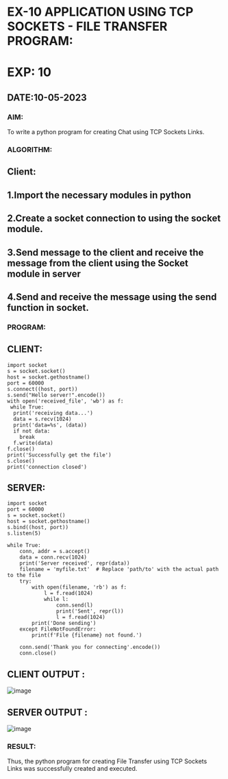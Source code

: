 # EX-10 APPLICATION USING TCP SOCKETS - FILE TRANSFER PROGRAM:
# EXP: 10
## DATE:10-05-2023
### AIM:
To write a python program for creating Chat using TCP Sockets Links.

### ALGORITHM:
## Client:
## 1.Import the necessary modules in python
## 2.Create a socket connection to using the socket module.
## 3.Send message to the client and receive the message from the client using the Socket module in server
## 4.Send and receive the message using the send function in socket.
### PROGRAM:
## CLIENT:
```
import socket
s = socket.socket()
host = socket.gethostname()
port = 60000
s.connect((host, port))
s.send("Hello server!".encode())
with open('received_file', 'wb') as f:
 while True:
  print('receiving data...')
  data = s.recv(1024)
  print('data=%s', (data))
  if not data:
    break
  f.write(data)
f.close()
print('Successfully get the file')
s.close()
print('connection closed')
```
## SERVER:
```
import socket
port = 60000
s = socket.socket()
host = socket.gethostname()
s.bind((host, port))
s.listen(5)

while True:
    conn, addr = s.accept()
    data = conn.recv(1024)
    print('Server received', repr(data))
    filename = 'myfile.txt'  # Replace 'path/to' with the actual path to the file
    try:
        with open(filename, 'rb') as f:
            l = f.read(1024)
            while l:
                conn.send(l)
                print('Sent', repr(l))
                l = f.read(1024)
        print('Done sending')
    except FileNotFoundError:
        print(f'File {filename} not found.')
    
    conn.send('Thank you for connecting'.encode())
    conn.close()
```
## CLIENT OUTPUT :
![image](https://github.com/Pranavvv12/EX-10/assets/121292280/f37f6ba3-1440-4e1b-8ab8-1d4831e590b2)


## SERVER OUTPUT :
![image](https://github.com/Pranavvv12/EX-10/assets/121292280/51f54f63-09db-4882-bb6d-8fd59fbc5a63)


### RESULT:
Thus, the python program for creating File Transfer using TCP Sockets Links was successfully created and executed.

